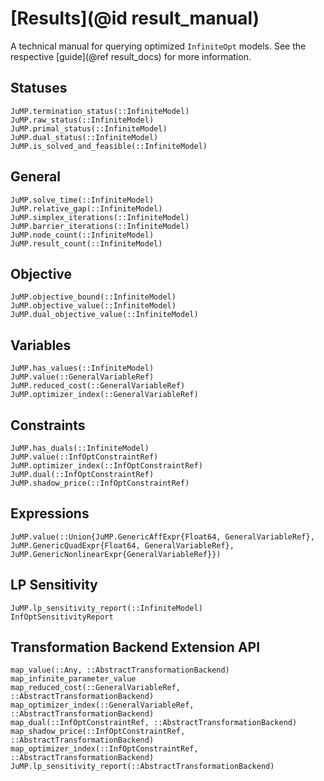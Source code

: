 # [Results](@id result_manual)
A technical manual for querying optimized `InfiniteOpt` models. See the 
respective [guide](@ref result_docs) for more information.

## Statuses 
```@docs
JuMP.termination_status(::InfiniteModel)
JuMP.raw_status(::InfiniteModel)
JuMP.primal_status(::InfiniteModel)
JuMP.dual_status(::InfiniteModel)
JuMP.is_solved_and_feasible(::InfiniteModel)
```

## General
```@docs
JuMP.solve_time(::InfiniteModel)
JuMP.relative_gap(::InfiniteModel)
JuMP.simplex_iterations(::InfiniteModel)
JuMP.barrier_iterations(::InfiniteModel)
JuMP.node_count(::InfiniteModel)
JuMP.result_count(::InfiniteModel)
```

## Objective
```@docs
JuMP.objective_bound(::InfiniteModel)
JuMP.objective_value(::InfiniteModel)
JuMP.dual_objective_value(::InfiniteModel)
```

## Variables
```@docs
JuMP.has_values(::InfiniteModel)
JuMP.value(::GeneralVariableRef)
JuMP.reduced_cost(::GeneralVariableRef)
JuMP.optimizer_index(::GeneralVariableRef)
```

## Constraints
```@docs
JuMP.has_duals(::InfiniteModel)
JuMP.value(::InfOptConstraintRef)
JuMP.optimizer_index(::InfOptConstraintRef)
JuMP.dual(::InfOptConstraintRef)
JuMP.shadow_price(::InfOptConstraintRef)
```

## Expressions
```@docs
JuMP.value(::Union{JuMP.GenericAffExpr{Float64, GeneralVariableRef}, JuMP.GenericQuadExpr{Float64, GeneralVariableRef}, JuMP.GenericNonlinearExpr{GeneralVariableRef}})
```

## LP Sensitivity
```@docs
JuMP.lp_sensitivity_report(::InfiniteModel)
InfOptSensitivityReport 
```

## Transformation Backend Extension API
```@docs
map_value(::Any, ::AbstractTransformationBackend)
map_infinite_parameter_value
map_reduced_cost(::GeneralVariableRef, ::AbstractTransformationBackend)
map_optimizer_index(::GeneralVariableRef, ::AbstractTransformationBackend)
map_dual(::InfOptConstraintRef, ::AbstractTransformationBackend)
map_shadow_price(::InfOptConstraintRef, ::AbstractTransformationBackend)
map_optimizer_index(::InfOptConstraintRef, ::AbstractTransformationBackend)
JuMP.lp_sensitivity_report(::AbstractTransformationBackend)
```